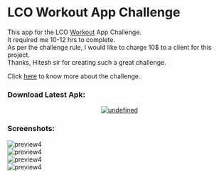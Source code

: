 # LCO Workout App Challenge   
This app for the LCO [Workout](https://www.youtube.com/watch?v=VFrKjhcTAzE) App Challenge.   
It required me 10-12 hrs to complete.   
As per the challenge rule, I would like to charge 10$ to a client for this project.  
Thanks, Hitesh sir for creating such a great challenge.  

Click [here](https://www.youtube.com/watch?v=VFrKjhcTAzE) to know more about the challenge.  
### Download Latest Apk:
<p align="center">
  <a href="https://github.com/mrwhoknows55/Workout_App/raw/master/app/release/app-release.apk"><img alt="undefined" src="https://img.shields.io/badge/-Download-brightgreen?style=for-the-badge"></a>
</p>

### Screenshots:
![preview4]() <br/>
![preview4]() <br/>
![preview4]() <br/>
![preview4]() <br/>